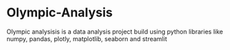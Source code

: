 # Olympic-Analysis
Olympic analysisis is a data analysis project build using python libraries like numpy, pandas, plotly, matplotlib, seaborn and streamlit
